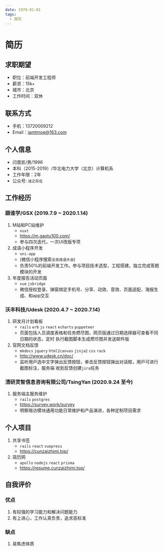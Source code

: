 ```yaml
---
date: 1970-01-01
tags: 
  - 简历
---
```


# 简历

## 求职期望

- 职位：前端开发工程师
- 薪资：15k+
- 城市：北京
- ⼯作时间：双休

## 联系⽅式

- ⼿机：13720009212
- Email：iamtmoe@163.com

## 个⼈信息

- 闫晋凯/男/1996
- 本科（2015-2019）/华北电⼒⼤学（北京）计算机系
- ⼯作年限：2年
- 公众号: `谜之存在`

## ⼯作经历

### 跟谁学/GSX (2019.7.9 ~ 2020.1.14)

1. M站和PC站维护
    - `nuxt`
    - <https://m.gaotu100.com/>
    - 参与四次迭代，一次UI改版专项
2. 成语小程序开发
    - `uni-app`
    - (微信小程序搜索`全民成语大会`)
    - 负责50%的前端开发⼯作。参与项⽬技术选型，⼯程搭建。独⽴完成答题模块的开发
3. 年度报告活动页面
    - `vue` `jsbridge`
    - 微信授权登录、弹窗绑定⼿机号、分享、动效、⾳效、⻚⾯适配、海报⽣成、和app交互

### 沃丰科技/Udesk (2020.4.7 ~ 2020.7.14)

1. 研发⽉计划看板
    - `rails` `erb` `js` `react` `echarts` `puppeteer`
    - ⻚⾯包括⼈员调度表格和任务燃尽图，⽹⻚版通过⽇期选择器可查看不同⽇期的状态，定时
    执⾏截图脚本⽣成燃尽图并发送邮件版
2. 官⽹⽂档反馈
    - `mkdocs` `jquery` `html2canvas` `jinja2` `css` `rack`
    - <http://www.udesk.cn/doc/>
    - 监听⽤⼾选中⽂字弹出反馈按钮，单击反馈按钮弹出对话框，⽤⼾可进⾏截图标注，服务端
    收到反馈创建`jira`任务

### 清研灵智信息咨询有限公司/TsingYan (2020.9.24 至今)

1. 服务端主服务维护
    - `rails` `postgres`
    - <https://survey.work/survey>
    - 明察暗访模块通用功能日常维护和产品演进，各种定制项目需求

## 个人项目

1. 共享书签
    - `rails` `react` `vuepress`
    - <https://cunzaizhimi.top/>
2. 简历网
    - `apollo` `nodejs` `react` `prisma`
    - <https://resume.cunzaizhimi.top/>

## ⾃我评价

### 优点

1. 有较强的学习能⼒和解决问题能力
2. 有上进心，⼯作认真负责，追求⾼标准

### 缺点

1. 易焦虑体质
